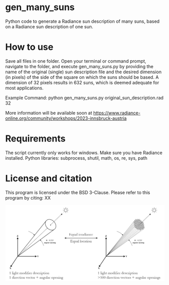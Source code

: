 # gen_many_suns
Python code to generate a Radiance sun description of many suns, based on a Radiance sun description of one sun.

# How to use
Save all files in one folder. Open your terminal or command prompt, navigate to the folder, and execute gen_many_suns.py by providing the name of the original (single) sun description file and the desired dimension (in pixels) of the side of the square on which the suns should be based. A dimension of 32 pixels results in 632 suns, which is deemed adequate for most applications.

Example Command:
python gen_many_suns.py original_sun_description.rad 32

More information will be available soon at https://www.radiance-online.org/community/workshops/2023-innsbruck-austria

# Requirements
The script currently only works for windows.
Make sure you have Radiance installed.
Python libraries: subprocess, shutil, math, os, re, sys, path

# License and citation
This program is licensed under the BSD 3-Clause.
Please refer to this program by citing: XX

![Image](manysuns.png) 
